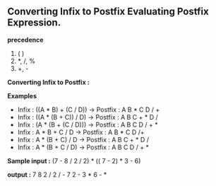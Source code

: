 ## Converting Infix to Postfix Evaluating Postfix Expression.


**precedence**
1.  ( )
2.  *, /, %
3.  +, -

**Converting Infix to Postfix :** 

 **Examples**

- Infix : ((A * B) + (C / D))  -> Postfix : A B * C D / + 
- Infix : ((A * (B + C)) / D)  -> Postfix : A B C + * D /
- Infix : (A * (B + (C / D)))  -> Postfix : A B C D / + *
- Infix : A * B + C / D        -> Postfix : A B * C D /+ 
- Infix : A * (B + C) / D      -> Postfix : A B C + * D / 
- Infix : A * (B + C / D)      -> Postfix : A B C D / + *



**Sample input :** 
(7 - 8 / 2 / 2) * (( 7 - 2) * 3 - 6)

**output :** 
7 8 2 / 2 / - 7 2 - 3 * 6 - * 
